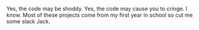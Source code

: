 Yes, the code may be shoddy. Yes, the code may cause you to cringe. I know.
Most of these projects come from my first year in school so cut me some slack Jack.
